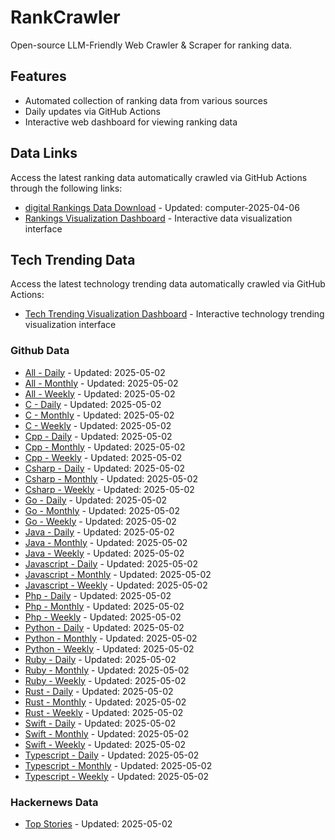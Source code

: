# RankCrawler

Open-source LLM-Friendly Web Crawler & Scraper for ranking data.

## Features

* Automated collection of ranking data from various sources
* Daily updates via GitHub Actions
* Interactive web dashboard for viewing ranking data


## Data Links

Access the latest ranking data automatically crawled via GitHub Actions through the following links:

* [digital Rankings Data Download](https://github.com/chenjy16/RankCrawler/blob/main/data/1688/digital_computer_2025-04-06.json) - Updated: computer-2025-04-06
* [Rankings Visualization Dashboard](https://chenjy16.github.io/RankCrawler/1688_rankings.html) - Interactive data visualization interface




## Tech Trending Data

Access the latest technology trending data automatically crawled via GitHub Actions:

* [Tech Trending Visualization Dashboard](https://chenjy16.github.io/RankCrawler/tech_trending.html) - Interactive technology trending visualization interface

### Github Data

* [All - Daily](https://github.com/chenjy16/RankCrawler/blob/main/data/github/github_all_daily_2025-05-02.json) - Updated: 2025-05-02
* [All - Monthly](https://github.com/chenjy16/RankCrawler/blob/main/data/github/github_all_monthly_2025-05-02.json) - Updated: 2025-05-02
* [All - Weekly](https://github.com/chenjy16/RankCrawler/blob/main/data/github/github_all_weekly_2025-05-02.json) - Updated: 2025-05-02
* [C - Daily](https://github.com/chenjy16/RankCrawler/blob/main/data/github/github_c_daily_2025-05-02.json) - Updated: 2025-05-02
* [C - Monthly](https://github.com/chenjy16/RankCrawler/blob/main/data/github/github_c_monthly_2025-05-02.json) - Updated: 2025-05-02
* [C - Weekly](https://github.com/chenjy16/RankCrawler/blob/main/data/github/github_c_weekly_2025-05-02.json) - Updated: 2025-05-02
* [Cpp - Daily](https://github.com/chenjy16/RankCrawler/blob/main/data/github/github_cpp_daily_2025-05-02.json) - Updated: 2025-05-02
* [Cpp - Monthly](https://github.com/chenjy16/RankCrawler/blob/main/data/github/github_cpp_monthly_2025-05-02.json) - Updated: 2025-05-02
* [Cpp - Weekly](https://github.com/chenjy16/RankCrawler/blob/main/data/github/github_cpp_weekly_2025-05-02.json) - Updated: 2025-05-02
* [Csharp - Daily](https://github.com/chenjy16/RankCrawler/blob/main/data/github/github_csharp_daily_2025-05-02.json) - Updated: 2025-05-02
* [Csharp - Monthly](https://github.com/chenjy16/RankCrawler/blob/main/data/github/github_csharp_monthly_2025-05-02.json) - Updated: 2025-05-02
* [Csharp - Weekly](https://github.com/chenjy16/RankCrawler/blob/main/data/github/github_csharp_weekly_2025-05-02.json) - Updated: 2025-05-02
* [Go - Daily](https://github.com/chenjy16/RankCrawler/blob/main/data/github/github_go_daily_2025-05-02.json) - Updated: 2025-05-02
* [Go - Monthly](https://github.com/chenjy16/RankCrawler/blob/main/data/github/github_go_monthly_2025-05-02.json) - Updated: 2025-05-02
* [Go - Weekly](https://github.com/chenjy16/RankCrawler/blob/main/data/github/github_go_weekly_2025-05-02.json) - Updated: 2025-05-02
* [Java - Daily](https://github.com/chenjy16/RankCrawler/blob/main/data/github/github_java_daily_2025-05-02.json) - Updated: 2025-05-02
* [Java - Monthly](https://github.com/chenjy16/RankCrawler/blob/main/data/github/github_java_monthly_2025-05-02.json) - Updated: 2025-05-02
* [Java - Weekly](https://github.com/chenjy16/RankCrawler/blob/main/data/github/github_java_weekly_2025-05-02.json) - Updated: 2025-05-02
* [Javascript - Daily](https://github.com/chenjy16/RankCrawler/blob/main/data/github/github_javascript_daily_2025-05-02.json) - Updated: 2025-05-02
* [Javascript - Monthly](https://github.com/chenjy16/RankCrawler/blob/main/data/github/github_javascript_monthly_2025-05-02.json) - Updated: 2025-05-02
* [Javascript - Weekly](https://github.com/chenjy16/RankCrawler/blob/main/data/github/github_javascript_weekly_2025-05-02.json) - Updated: 2025-05-02
* [Php - Daily](https://github.com/chenjy16/RankCrawler/blob/main/data/github/github_php_daily_2025-05-02.json) - Updated: 2025-05-02
* [Php - Monthly](https://github.com/chenjy16/RankCrawler/blob/main/data/github/github_php_monthly_2025-05-02.json) - Updated: 2025-05-02
* [Php - Weekly](https://github.com/chenjy16/RankCrawler/blob/main/data/github/github_php_weekly_2025-05-02.json) - Updated: 2025-05-02
* [Python - Daily](https://github.com/chenjy16/RankCrawler/blob/main/data/github/github_python_daily_2025-05-02.json) - Updated: 2025-05-02
* [Python - Monthly](https://github.com/chenjy16/RankCrawler/blob/main/data/github/github_python_monthly_2025-05-02.json) - Updated: 2025-05-02
* [Python - Weekly](https://github.com/chenjy16/RankCrawler/blob/main/data/github/github_python_weekly_2025-05-02.json) - Updated: 2025-05-02
* [Ruby - Daily](https://github.com/chenjy16/RankCrawler/blob/main/data/github/github_ruby_daily_2025-05-02.json) - Updated: 2025-05-02
* [Ruby - Monthly](https://github.com/chenjy16/RankCrawler/blob/main/data/github/github_ruby_monthly_2025-05-02.json) - Updated: 2025-05-02
* [Ruby - Weekly](https://github.com/chenjy16/RankCrawler/blob/main/data/github/github_ruby_weekly_2025-05-02.json) - Updated: 2025-05-02
* [Rust - Daily](https://github.com/chenjy16/RankCrawler/blob/main/data/github/github_rust_daily_2025-05-02.json) - Updated: 2025-05-02
* [Rust - Monthly](https://github.com/chenjy16/RankCrawler/blob/main/data/github/github_rust_monthly_2025-05-02.json) - Updated: 2025-05-02
* [Rust - Weekly](https://github.com/chenjy16/RankCrawler/blob/main/data/github/github_rust_weekly_2025-05-02.json) - Updated: 2025-05-02
* [Swift - Daily](https://github.com/chenjy16/RankCrawler/blob/main/data/github/github_swift_daily_2025-05-02.json) - Updated: 2025-05-02
* [Swift - Monthly](https://github.com/chenjy16/RankCrawler/blob/main/data/github/github_swift_monthly_2025-05-02.json) - Updated: 2025-05-02
* [Swift - Weekly](https://github.com/chenjy16/RankCrawler/blob/main/data/github/github_swift_weekly_2025-05-02.json) - Updated: 2025-05-02
* [Typescript - Daily](https://github.com/chenjy16/RankCrawler/blob/main/data/github/github_typescript_daily_2025-05-02.json) - Updated: 2025-05-02
* [Typescript - Monthly](https://github.com/chenjy16/RankCrawler/blob/main/data/github/github_typescript_monthly_2025-05-02.json) - Updated: 2025-05-02
* [Typescript - Weekly](https://github.com/chenjy16/RankCrawler/blob/main/data/github/github_typescript_weekly_2025-05-02.json) - Updated: 2025-05-02

### Hackernews Data

* [Top Stories](https://github.com/chenjy16/RankCrawler/blob/main/data/hackernews/hackernews_top_2025-05-02.json) - Updated: 2025-05-02


